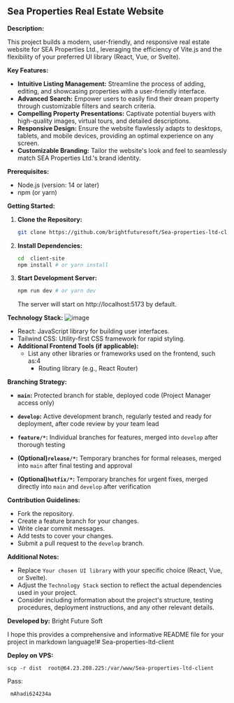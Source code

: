 ## Sea Properties Real Estate Website

**Description:**

This project builds a modern, user-friendly, and responsive real estate website for SEA Properties Ltd., leveraging the efficiency of Vite.js and the flexibility of your preferred UI library (React, Vue, or Svelte).

**Key Features:**

- **Intuitive Listing Management:** Streamline the process of adding, editing, and showcasing properties with a user-friendly interface.
- **Advanced Search:** Empower users to easily find their dream property through customizable filters and search criteria.
- **Compelling Property Presentations:** Captivate potential buyers with high-quality images, virtual tours, and detailed descriptions.
- **Responsive Design:** Ensure the website flawlessly adapts to desktops, tablets, and mobile devices, providing an optimal experience on any screen.
- **Customizable Branding:** Tailor the website's look and feel to seamlessly match SEA Properties Ltd.'s brand identity.

**Prerequisites:**

- Node.js (version: 14 or later)
- npm (or yarn)

**Getting Started:**

1. **Clone the Repository:**
   ```bash
   git clone https://github.com/brightfuturesoft/Sea-properties-ltd-client.git
   ```
2. **Install Dependencies:**
   ```bash
   cd  client-site
   npm install # or yarn install
   ```
3. **Start Development Server:**
   ```bash
   npm run dev # or yarn dev
   ```
   The server will start on http://localhost:5173 by default.

**Technology Stack:**
![image](https://github.com/brightfuturesoft/Sea-properties-ltd-client/assets/73072248/dc6c01cd-0757-4c1e-8297-a1672c066fcb)


- React: JavaScript library for building user interfaces.
- Tailwind CSS: Utility-first CSS framework for rapid styling.
- **Additional Frontend Tools (if applicable):**
  - List any other libraries or frameworks used on the frontend, such as:4
    - Routing library (e.g., React Router)

**Branching Strategy:**

- **`main`:** Protected branch for stable, deployed code (Project Manager access only)


- **`develop`:** Active development branch, regularly tested and ready for deployment, after code review by your team lead
- **`feature/*`:** Individual branches for features, merged into `develop` after thorough testing
- **(Optional)`release/*`:** Temporary branches for formal releases, merged into `main` after final testing and approval
- **(Optional)`hotfix/*`:** Temporary branches for urgent fixes, merged directly into `main` and `develop` after verification

**Contribution Guidelines:**

- Fork the repository.
- Create a feature branch for your changes.
- Write clear commit messages.
- Add tests to cover your changes.
- Submit a pull request to the `develop` branch.

**Additional Notes:**

- Replace `Your chosen UI library` with your specific choice (React, Vue, or Svelte).
- Adjust the `Technology Stack` section to reflect the actual dependencies used in your project.
- Consider including information about the project's structure, testing procedures, deployment instructions, and any other relevant details.

**Developed by:** Bright Future Soft

I hope this provides a comprehensive and informative README file for your project in markdown language!# Sea-properties-ltd-client

**Deploy on VPS:**

```
scp -r dist  root@64.23.208.225:/var/www/Sea-properties-ltd-client
```

Pass:

```
 mAhadi624234a
```
